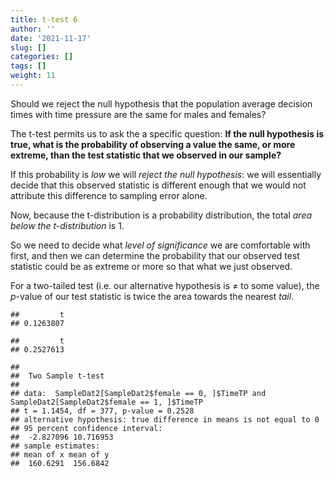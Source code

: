 ```yaml
---
title: t-test 6
author: ''
date: '2021-11-17'
slug: []
categories: []
tags: []
weight: 11
---
```


Should we reject the null hypothesis that the population average decision times with time pressure are the same for males and females?

The t-test permits us to ask the a specific question: **If the null hypothesis is true, what is the probability of observing a value the same, or more extreme, than the test statistic that we observed in our sample?**

If this probability is *low* we will *reject the null hypothesis*: we will essentially decide that this observed statistic is different enough that we would not attribute this difference to sampling error alone.

Now, because the t-distribution is a probability distribution, the total *area below the t-distribution* is 1.

So we need to decide what *level of significance* we are comfortable with first, and then we can determine the probability that our observed test statistic could be as extreme or more so that what we just observed.





For a two-tailed test (i.e. our alternative hypothesis is $\neq$ to some value), the $p$-value of our test statistic is twice the area towards the nearest *tail*.




```
##         t 
## 0.1263807
```

```
##         t 
## 0.2527613
```

```
## 
## 	Two Sample t-test
## 
## data:  SampleDat2[SampleDat2$female == 0, ]$TimeTP and SampleDat2[SampleDat2$female == 1, ]$TimeTP
## t = 1.1454, df = 377, p-value = 0.2528
## alternative hypothesis: true difference in means is not equal to 0
## 95 percent confidence interval:
##  -2.827096 10.716953
## sample estimates:
## mean of x mean of y 
##  160.6291  156.6842
```


